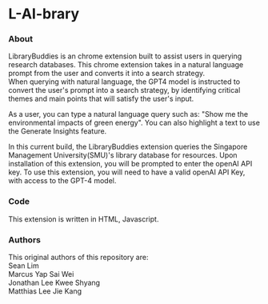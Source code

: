 # L-AI-brary


### About
LibraryBuddies is an chrome extension built to assist users in querying research databases. This chrome extension takes in a natural language prompt from the user and converts it into a search strategy.<br/>
When querying with natural language, the GPT4 model is instructed to convert the user's prompt into a search strategy, by identifying critical themes and main points that will satisfy the user's input.

As a user, you can type a natural language query such as: "Show me the environmental impacts of green energy". You can also highlight a text to use the Generate Insights feature.

In this current build, the LibraryBuddies extension queries the Singapore Management University(SMU)'s library database for resources. Upon installation of this extension, you will be prompted to enter the openAI API key. To use this extension, you will need to have a valid openAI API Key, with access to the GPT-4 model.

### Code
This extension is written in HTML, Javascript.

### Authors
This original authors of this repository are: <br/>
Sean Lim<br/>
Marcus Yap Sai Wei<br/>
Jonathan Lee Kwee Shyang <br/>
Matthias Lee Jie Kang<br/>






